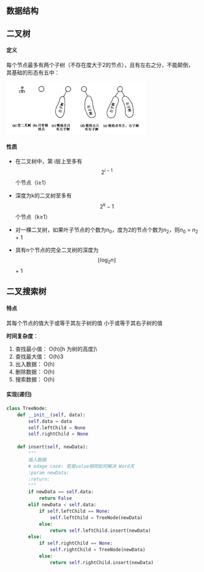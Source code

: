 ## 数据结构

## 二叉树

#### 定义

每个节点最多有两个子树（不存在度大于2的节点），且有左右之分，不能颠倒，其基础的形态有五中：

![](https://raw.githubusercontent.com/KongWiki/cloudImg/master/binaryTree.png)



#### 性质

* 在二叉树中，第 i层上至多有$$2^{i-1}$$个节点（i≥1）
* 深度为k的二叉树至多有$$2^k-1$$个节点（k≥1）
* 对一棵二叉树，如果叶子节点的个数为$n_0$，度为2的节点个数为$n_2$，则$n_0$ = $n_2$ + 1

* 具有n个节点的完全二叉树的深度为$$\lfloor\log_2{n}\rfloor$$ + 1

## 二叉搜索树

#### 特点

其每个节点的值大于或等于其左子树的值 小于或等于其右子树的值

**时间复杂度**：

1. 查找最小值： O(h)[h 为树的高度]\
2. 查找最大值： O(h)3 
3. 出入数据： O(h)
4. 删除数据： O(h)
5. 搜索数据： O(h)

#### 实现(递归)

```python
class TreeNode:
    def __init__(self, data):
        self.data = data
        self.leftChild = None
        self.rightChild = None

    def insert(self, newData):
        """
        插入数据
        # edage case: 若是value相同如何解决 Word天
        :param newData:
        :return:
        """
        if newData == self.data:
            return False
        elif newData < self.data:
            if self.leftChild == None:
                self.leftChild = TreeNode(newData)
            else:
                return self.leftChild.insert(newData)
        else:
            if self.rightChild == None:
                self.rightChild = TreeNode(newData)
            else:
                return self.rightChild.insert(newData)
```

